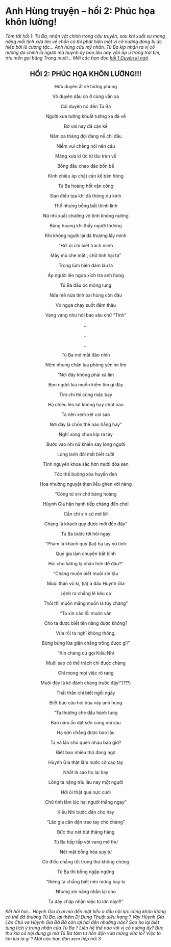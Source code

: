 # Anh Hùng truyện – hồi 2: Phúc họa khôn lường!

*Tóm tắt hồi 1:  Tú Ba, nhân vật chính trong câu truyện, sau khi xuất sư mang nặng mối tình xưa tìm về chốn cũ thì phát hiện một vị cô nương đang bị ức hiếp bởi lũ cường tặc… Anh hùng cứu mỹ nhân, Tú Ba kịp nhận ra vị cô nương đó chính là người mà huynh ấy bao lâu nay vẫn ấp ủ trong trái tim, trìu mến gọi bằng Trang muội…
Mời các bạn đọc [hồi 1 Duyên kì ngộ](https://williannguyen.com/poems/3)*

<div align="center">

## HỒI 2: PHÚC HỌA KHÔN LƯỜNG!!!

Hữu duyên ắt sẽ tương phùng

Vô duyên dẫu có ở cùng vẫn xa

Cái duyên nó đến Tú Ba

Người xưa tưởng khuất tưởng xa đã về

Bờ vai nay đã cận kề

Năm xa tháng đợi đáng nề chi đâu

Niềm vui chẳng nói nên câu

Mảng xưa kí ức từ lâu tràn về

Bỗng đâu chao đảo bốn bề

Kình chiêu áp chặt cận kề bên hông

Tú Ba hoảng hốt vận công

Đan điền tọa khí đả thông dư kình

Thế nhưng bỗng bất thình lình

Nữ nhi xuất chưởng vô tình không nương

Bàng hoang khi thấy người thương

Khi không người lại đả thương lấy mình

“Hỡi ôi chỉ biết trách mình

Mây mù che mắt , chữ tình hại ta”

Trong lùm hiện đám lâu la

Áp người lên ngựa xích tra anh hùng

Tú Ba đầu óc mông lung

Nửa mê nửa tỉnh oai hùng còn đâu

Vó ngựa chạy suốt đêm thâu

Vang vang như hỏi bao sâu chữ “Tình”

…

…

…

Tú Ba mở mắt đảo nhìn

Nệm nhung chăn lụa phòng yên im lìm

“Nơi đây không phải xà lim

Bọn người kia muốn kiếm tìm gì đây

Tìm chi thì cũng mặc bay

Hạ chiêu lén lút không hay chút nào

Ta nên xem xét coi sao

Nơi đây là chốn thế nào hẵng hay”

Nghĩ xong chưa kịp ra tay

Bước vào nhi nữ khiến say lòng người

Long lanh đôi mắt biết cười

Tinh nguyên khoe sắc hơn mười đóa sen

Tóc thề buông xõa huyền đen

Hoa nhường nguyệt thẹn liễu ghen với nàng

“Công tử xin chớ bàng hoàng

Hùynh Gia hân hạnh tiếp chàng đến chơi

Cần chi xin cứ mở lời

Chàng là khách quý được mời đến đây”

Tú Ba bước tới hỏi ngay

“Phàm là khách quý (lại) hạ tay vô tình

Quý gia làm chuyện bất bình

Hỏi cho lương lý nhân tình để đâu?”

“Chàng muốn biết muội xin tâu

Muội thân vô kỉ, (là) a đầu Hùynh Gia

Lệnh ra chẳng lẽ kêu ca

Thôi thì muốn mắng muốn la tùy chàng”

“Ta xin cáo lỗi muôn vàn

Cho ta được biết tên nàng được không?

Vừa rồi ta nghĩ không thông,

Bừng bừng lửa giận chẳng trông được gì!”

“Xin chàng cứ gọi Kiều Nhi

Muội sao có thể trách chi được chàng

Chỉ mong mọi việc rõ rang

Muội đây là kẻ đánh chàng trước đây!”(?!?)

Thất thần chỉ biết ngồi ngây

Biết bao câu hỏi bủa vây anh hùng

“Ta thường che dấu hành tung

Bao năm ẩn dật sơn cùng núi sâu

Hạ sơn chẳng được bao lâu

Ta và lão chủ quen nhau bao giờ?

Biết bao nhiêu thứ đang ngờ

Hùynh Gia thật lắm nước cờ cao tay

Nhất là sao họ lại hay

Lòng ta nặng trĩu lâu nay một người

Hỡi ôi thật quá nực cười

Chữ tình lắm lúc hại người thẳng ngay”

Kiều Nhi bước đến cho hay

“Lão gia căn dặn trao tay cho chàng”

Bức thư nét bút thẳng hàng

Tú Ba hấp tấp vội vang mở thư

Nét mặt bỗng hóa suy tư

Có điều chẳng tốt trong thư không chừng

Tú Ba thì bỗng ngập ngừng

“Riêng ta chẳng biết nên mừng hay lo

Nhưng xin nàng nhắn lại cho

Ta đây chấp nhận việc to lớn này!!!”
</div>

*Kết hồi hai… Hùynh Gia là ai mà đến một tiểu a đầu nội lực cũng khôn lừơng có thể đả thương Tú Ba, lại thêm Dị Dung Thuật siêu hạng ? Vậy Hùynh Gia Lão Chủ va Hùynh Gia Bà Bà còn lợi hại đến nhường nào? Sao họ lại biết tung tích ý trung nhân của Tú Ba ? Liên hệ thế nào với vị cô nương ấy? Bức thư kia có nội dung gì mà Tú Ba tâm tư hỗn độn vừa mừng vừa lo? Việc to lớn kia là gì ? Mời các bạn đón xem tiếp hồi 3*

